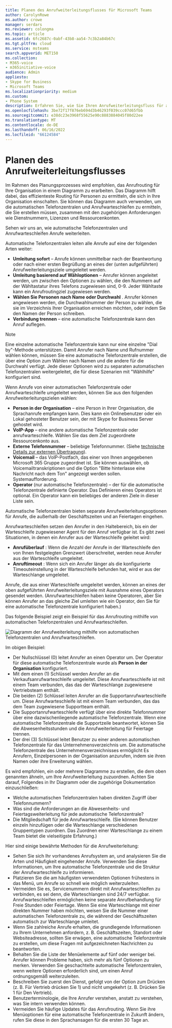 ```yaml
---
title: Planen des Anrufweiterleitungsflusses für Microsoft Teams
author: CarolynRowe
ms.author: crowe
manager: serdars
ms.reviewer: colongma
ms.topic: article
ms.assetid: 6fc2687c-0abf-43b8-aa54-7c3b2a84b67c
ms.tgt.pltfrm: cloud
ms.service: msteams
search.appverid: MET150
ms.collection:
- M365-voice
- m365initiative-voice
audience: Admin
appliesto:
- Skype for Business
- Microsoft Teams
ms.localizationpriority: medium
ms.custom:
- Phone System
description: Erfahren Sie, wie Sie Ihren Anrufweiterleitungsfluss für automatische Telefonzentralen und Anrufwarteschleifen in Microsoft Teams planen.
ms.openlocfilehash: 3be72f17f876eb694d3b46293f039ccc07d65fbb
ms.sourcegitcommit: e38dc23e3968f55625e90c8883884045f80d22ee
ms.translationtype: MT
ms.contentlocale: de-DE
ms.lasthandoff: 06/16/2022
ms.locfileid: "66124584"
---
```

# <a name="plan-your-call-routing-flow"></a>Planen des Anrufweiterleitungsflusses

Im Rahmen des Planungsprozesses wird empfohlen, das Anrufrouting für Ihre Organisation in einem Diagramm zu erarbeiten. Das Diagramm hilft dabei, das effizienteste Routing für Personen zu ermitteln, die sich in Ihre Organisation einschalten. Sie können das Diagramm auch verwenden, um die automatischen Telefonzentralen und Anrufwarteschleifen zu ermitteln, die Sie erstellen müssen, zusammen mit den zugehörigen Anforderungen wie Dienstnummern, Lizenzen und Ressourcenkonten.

Sehen wir uns an, wie automatische Telefonzentralen und Anrufwarteschleifen Anrufe weiterleiten.

Automatische Telefonzentralen leiten alle Anrufe auf eine der folgenden Arten weiter:

- **Umleitung sofort** – Anrufe können unmittelbar nach der Beantwortung oder nach einer ersten Begrüßung an eines der (unten aufgeführten) Anrufweiterleitungsziele umgeleitet werden.
- **Umleitung basierend auf Wähloptionen** – Anrufer können angeleitet werden, um zwischen den Optionen zu wählen, die den Nummern auf der Wähltastatur ihres Telefons zugewiesen sind, 0-9. Jeder Wähltaste kann ein Anrufroutingziel zugewiesen werden.
- **Wählen Sie Personen nach Name oder Durchwahl** . Anrufer können angewiesen werden, die Durchwahlnummer der Person zu wählen, die sie im Verzeichnis Ihrer Organisation erreichen möchten, oder indem Sie den Namen der Person schreiben.
- **Verbindung trennen** – eine automatische Telefonzentrale kann den Anruf auflegen.

> [!NOTE]
> Eine einzelne automatische Telefonzentrale kann nur eine einzelne "Dial by"-Methode unterstützen.  Damit Anrufer nach Name und Rufnummer wählen können, müssen Sie eine automatische Telefonzentrale erstellen, die über eine Option zum Wählen nach Namen und die andere für die Durchwahl verfügt.  Jede dieser Optionen wird zu separaten automatischen Telefonzentralen weitergeleitet, die für diese Szenarien mit "Wählhilfe" konfiguriert sind.

Wenn Anrufe von einer automatischen Telefonzentrale oder Anrufwarteschleife umgeleitet werden, können Sie aus den folgenden Anrufweiterleitungszielen wählen:

- **Person in der Organisation** – eine Person in Ihrer Organisation, die Sprachanrufe empfangen kann. Dies kann ein Onlinebenutzer oder ein Lokal gehosteter Benutzer sein, der mit Skype for Business Server gehostet wird.
- **VoIP-App** – eine andere automatische Telefonzentrale oder anrufwarteschleife. Wählen Sie das dem Ziel zugeordnete Ressourcenkonto aus.
- **Externe Telefonnummer** – beliebige Telefonnummer. (Siehe [technische Details zur externen Übertragung](create-a-phone-system-auto-attendant.md#external-phone-number-transfers---technical-details)).
- **Voicemail** – das VoIP-Postfach, das einer von Ihnen angegebenen Microsoft 365 Gruppe zugeordnet ist. Sie können auswählen, ob Voicemailtranskriptionen und die Option "Bitte hinterlasse eine Nachricht nach dem Ton" angezeigt werden sollen. Systemaufforderung.
- **Operator** (nur automatische Telefonzentrale) – der für die automatische Telefonzentrale definierte Operator. Das Definieren eines Operators ist optional. Ein Operator kann ein beliebiges der anderen Ziele in dieser Liste sein.

Automatische Telefonzentralen bieten separate Anrufweiterleitungsoptionen für Anrufe, die außerhalb der Geschäftszeiten und an Feiertagen eingehen.

Anrufwarteschleifen setzen den Anrufer in den Haltebereich, bis ein der Warteschleife zugewiesener Agent für den Anruf verfügbar ist. Es gibt zwei Situationen, in denen ein Anrufer aus der Warteschleife geleitet wird:

- **Anrufüberlauf** : Wenn die Anzahl der Anrufe in der Warteschleife den von Ihnen festgelegten Grenzwert überschreitet, werden neue Anrufer aus der Warteschleife umgeleitet.
- **Anruftimeout** : Wenn sich ein Anrufer länger als die konfigurierte Timeouteinstellung in der Warteschleife befunden hat, wird er aus der Warteschlange umgeleitet.

Anrufe, die aus einer Warteschleife umgeleitet werden, können an eines der oben aufgeführten Anrufweiterleitungsziele mit Ausnahme eines Operators gesendet werden. (Anrufwarteschleifen haben keine Operatoren, aber Sie können Anrufer an das gleiche Ziel umleiten wie ein Operator, den Sie für eine automatische Telefonzentrale konfiguriert haben.)

Das folgende Beispiel zeigt ein Beispiel für das Anrufrouting mithilfe von automatischen Telefonzentralen und Anrufwarteschleifen.

![Diagramm der Anrufweiterleitung mithilfe von automatischen Telefonzentralen und Anrufwarteschleifen.](media/attendant-and-queue-call-routing.png)

Im obigen Beispiel:

- Der Nullschlüssel (0) leitet Anrufer an einen Operator um. Der Operator für diese automatische Telefonzentrale wurde als **Person in der Organisation** konfiguriert.
- Mit dem einen (1) Schlüssel werden Anrufer an die Verkaufsanrufwarteschleife umgeleitet. Diese Anrufwarteschleife ist mit einem Team verbunden, das das der Warteschlange zugewiesene Vertriebsteam enthält.
- Die beiden (2) Schlüssel leiten Anrufer an die Supportanrufwarteschleife um. Diese Anrufwarteschleife ist mit einem Team verbunden, das das dem Team zugewiesene Supportteam enthält.
- Die Supportanrufwarteschleife verfügt über eine direkte Telefonnummer über eine dazwischenliegende automatische Telefonzentrale. Wenn eine automatische Telefonzentrale die Supportzeile beantwortet, können Sie die Abwesenheitsstunden und die Anrufweiterleitung für Feiertage trennen.
- Der drei (3) Schlüssel leitet Benutzer zu einer anderen automatischen Telefonzentrale für das Unternehmensverzeichnis um. Die automatische Telefonzentrale des Unternehmensverzeichnisses ermöglicht Es Anrufern, Einzelpersonen in der Organisation anzurufen, indem sie ihren Namen oder ihre Erweiterung wählen.

Es wird empfohlen, ein oder mehrere Diagramme zu erstellen, die dem oben genannten ähneln, um Ihre Anrufweiterleitung zuzuordnen. Achten Sie darauf, Folgendes in Ihr Diagramm oder die zugehörige Dokumentation einzuschließen:

- Welche automatischen Telefonzentralen haben direkten Zugriff über Telefonnummern?
- Was sind die Anforderungen an die Abwesenheits- und Feiertagsweiterleitung für jede automatische Telefonzentrale?
- Die Mitgliedschaft für jede Anrufwarteschleife. (Sie können Benutzer einzeln hinzufügen oder die Warteschlange verschiedenen Gruppentypen zuordnen. Das Zuordnen einer Warteschlange zu einem Team bietet die vielseitigste Erfahrung.)

Hier sind einige bewährte Methoden für die Anrufweiterleitung:

- Sehen Sie sich Ihr vorhandenes Anrufsystem an, und analysieren Sie die Arten und Häufigkeit eingehender Anrufe. Verwenden Sie diese Informationen, um Ihre automatische Telefonzentrale und die Struktur der Anrufwarteschleife zu informieren.
- Platzieren Sie die am häufigsten verwendeten Optionen frühestens in das Menü, um Anrufe so schnell wie möglich weiterzuleiten.
- Vermeiden Sie es, Servicenummern direkt mit Anrufwarteschleifen zu verbinden, es sei denn, die Warteschlangen sind 24/7 verfügbar. Anrufwarteschleifen ermöglichen keine separate Anrufbehandlung für Freie Stunden oder Feiertage. Wenn Sie eine Warteschlange mit einer direkten Nummer haben möchten, weisen Sie die Nummer einer automatischen Telefonzentrale zu, die während der Geschäftszeiten automatisch zur Warteschlange umleitet.
- Wenn Sie zahlreiche Anrufe erhalten, die grundlegende Informationen zu Ihrem Unternehmen anfordern, z. B. Geschäftszeiten, Standort oder Websiteadresse, sollten Sie erwägen, eine automatische Telefonzentrale zu erstellen, um diese Fragen mit aufgezeichneten Nachrichten zu beantworten.
- Behalten Sie die Liste der Menüelemente auf fünf oder weniger bei. Anrufer können Probleme haben, sich mehr als fünf Optionen zu merken. Verwenden Sie geschachtelte automatische Telefonzentralen, wenn weitere Optionen erforderlich sind, um einen Anruf ordnungsgemäß weiterzuleiten.
- Beschreiben Sie zuerst den Dienst, gefolgt von der Option zum Drücken (z. B. Für Vertrieb drücken Sie 1) und nicht umgekehrt (z. B. Drücken Sie 1 für Den Vertrieb).
- Benutzerterminologie, die Ihre Anrufer verstehen, anstatt zu verstehen, was Sie intern verwenden können.
- Vermeiden Sie häufige Updates für das Anrufrouting. Wenn Sie ihre Menüoptionen für eine automatische Telefonzentrale in Zukunft ändern, rufen Sie diese in den Sprachansagen für die ersten 30 Tage an.
